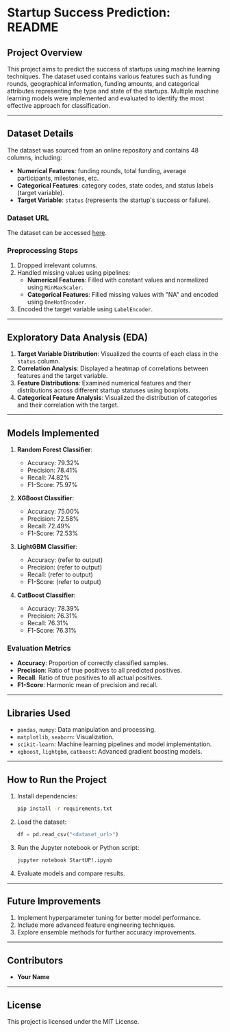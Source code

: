 # Startup Success Prediction: README

## Project Overview

This project aims to predict the success of startups using machine learning techniques. The dataset used contains various features such as funding rounds, geographical information, funding amounts, and categorical attributes representing the type and state of the startups. Multiple machine learning models were implemented and evaluated to identify the most effective approach for classification.

---

## Dataset Details

The dataset was sourced from an online repository and contains 48 columns, including:

- **Numerical Features**: funding rounds, total funding, average participants, milestones, etc.
- **Categorical Features**: category codes, state codes, and status labels (target variable).
- **Target Variable**: `status` (represents the startup's success or failure).

### Dataset URL

The dataset can be accessed [here](https://raw.githubusercontent.com/dphi-official/Datasets/master/startupdata/training_set_label.csv).

### Preprocessing Steps

1. Dropped irrelevant columns.
2. Handled missing values using pipelines:
   - **Numerical Features**: Filled with constant values and normalized using `MinMaxScaler`.
   - **Categorical Features**: Filled missing values with "NA" and encoded using `OneHotEncoder`.
3. Encoded the target variable using `LabelEncoder`.

---

## Exploratory Data Analysis (EDA)

1. **Target Variable Distribution**: Visualized the counts of each class in the `status` column.
2. **Correlation Analysis**: Displayed a heatmap of correlations between features and the target variable.
3. **Feature Distributions**: Examined numerical features and their distributions across different startup statuses using boxplots.
4. **Categorical Feature Analysis**: Visualized the distribution of categories and their correlation with the target.

---

## Models Implemented

1. **Random Forest Classifier**:

   - Accuracy: 79.32%
   - Precision: 78.41%
   - Recall: 74.82%
   - F1-Score: 75.97%

2. **XGBoost Classifier**:

   - Accuracy: 75.00%
   - Precision: 72.58%
   - Recall: 72.49%
   - F1-Score: 72.53%

3. **LightGBM Classifier**:

   - Accuracy: (refer to output)
   - Precision: (refer to output)
   - Recall: (refer to output)
   - F1-Score: (refer to output)

4. **CatBoost Classifier**:

   - Accuracy: 78.39%
   - Precision: 76.31%
   - Recall: 76.31%
   - F1-Score: 76.31%

### Evaluation Metrics

- **Accuracy**: Proportion of correctly classified samples.
- **Precision**: Ratio of true positives to all predicted positives.
- **Recall**: Ratio of true positives to all actual positives.
- **F1-Score**: Harmonic mean of precision and recall.

---

## Libraries Used

- `pandas`, `numpy`: Data manipulation and processing.
- `matplotlib`, `seaborn`: Visualization.
- `scikit-learn`: Machine learning pipelines and model implementation.
- `xgboost`, `lightgbm`, `catboost`: Advanced gradient boosting models.

---

## How to Run the Project

1. Install dependencies:
   ```bash
   pip install -r requirements.txt
   ```
2. Load the dataset:
   ```python
   df = pd.read_csv("<dataset_url>")
   ```
3. Run the Jupyter notebook or Python script:
   ```bash
   jupyter notebook StartUP!.ipynb
   ```
4. Evaluate models and compare results.

---

## Future Improvements

1. Implement hyperparameter tuning for better model performance.
2. Include more advanced feature engineering techniques.
3. Explore ensemble methods for further accuracy improvements.

---

## Contributors

- **Your Name**

---

## License

This project is licensed under the MIT License.


